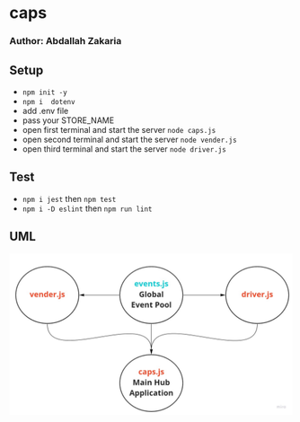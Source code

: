 # caps

### Author: Abdallah Zakaria

## Setup 
  - `npm init -y`
  - `npm i  dotenv `
  - add .env file 
  - pass your STORE_NAME
  - open first terminal and start the server `node caps.js`
  - open second terminal and start the server `node vender.js`
  - open third terminal and start the server `node driver.js`

## Test 
  - `npm i jest` then `npm test`
  - `npm i -D eslint` then `npm run lint` 

## UML
![UML](img/class-16.jpg)